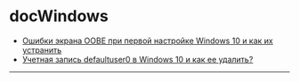 # docWindows
* [Ошибки экрана OOBE при первой настройке Windows 10 и как их устранить](/articles/%D0%9E%D1%88%D0%B8%D0%B1%D0%BA%D0%B8%20%D1%8D%D0%BA%D1%80%D0%B0%D0%BD%D0%B0%20OOBE%20%D0%BF%D1%80%D0%B8%20%D0%BF%D0%B5%D1%80%D0%B2%D0%BE%D0%B9%20%D0%BD%D0%B0%D1%81%D1%82%D1%80%D0%BE%D0%B9%D0%BA%D0%B5%20Windows%2010%20%D0%B8%20%D0%BA%D0%B0%D0%BA%20%D0%B8%D1%85%20%D1%83%D1%81%D1%82%D1%80%D0%B0%D0%BD%D0%B8%D1%82%D1%8C.md)
* [Учетная запись defaultuser0 в Windows 10 и как ее удалить?](/articles/%D0%A3%D1%87%D0%B5%D1%82%D0%BD%D0%B0%D1%8F%20%D0%B7%D0%B0%D0%BF%D0%B8%D1%81%D1%8C%20defaultuser0%20%D0%B2%20Windows%2010%20%D0%B8%20%D0%BA%D0%B0%D0%BA%20%D0%B5%D0%B5%20%D1%83%D0%B4%D0%B0%D0%BB%D0%B8%D1%82%D1%8C%3F.md)
---
